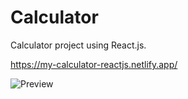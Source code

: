 # Calculator
Calculator project using React.js.

https://my-calculator-reactjs.netlify.app/

![Preview](https://cdn.discordapp.com/attachments/877998509066948618/883458726089080863/React_App_1.png)
